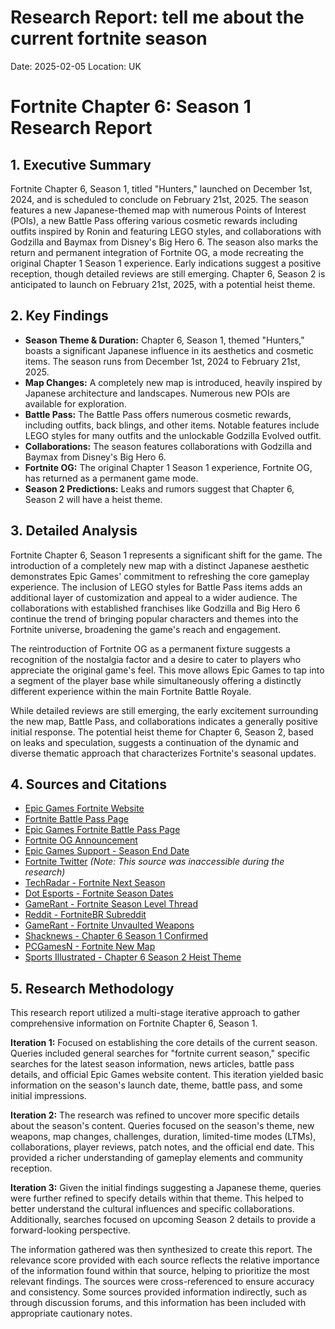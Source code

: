 # Research Report: tell me about the current fortnite season
Date: 2025-02-05
Location: UK

# Fortnite Chapter 6: Season 1 Research Report

## 1. Executive Summary

Fortnite Chapter 6, Season 1, titled "Hunters," launched on December 1st, 2024, and is scheduled to conclude on February 21st, 2025.  The season features a new Japanese-themed map with numerous Points of Interest (POIs), a new Battle Pass offering various cosmetic rewards including outfits inspired by Ronin and featuring LEGO styles, and collaborations with Godzilla and Baymax from Disney's Big Hero 6.  The season also marks the return and permanent integration of Fortnite OG, a mode recreating the original Chapter 1 Season 1 experience.  Early indications suggest a positive reception, though detailed reviews are still emerging.  Chapter 6, Season 2 is anticipated to launch on February 21st, 2025, with a potential heist theme.


## 2. Key Findings

* **Season Theme & Duration:** Chapter 6, Season 1, themed "Hunters," boasts a significant Japanese influence in its aesthetics and cosmetic items. The season runs from December 1st, 2024 to February 21st, 2025.
* **Map Changes:** A completely new map is introduced, heavily inspired by Japanese architecture and landscapes.  Numerous new POIs are available for exploration.
* **Battle Pass:** The Battle Pass offers numerous cosmetic rewards, including outfits, back blings, and other items. Notable features include LEGO styles for many outfits and the unlockable Godzilla Evolved outfit.
* **Collaborations:**  The season features collaborations with Godzilla and Baymax from Disney's Big Hero 6.
* **Fortnite OG:** The original Chapter 1 Season 1 experience, Fortnite OG, has returned as a permanent game mode.
* **Season 2 Predictions:** Leaks and rumors suggest that Chapter 6, Season 2 will have a heist theme.


## 3. Detailed Analysis

Fortnite Chapter 6, Season 1 represents a significant shift for the game. The introduction of a completely new map with a distinct Japanese aesthetic demonstrates Epic Games' commitment to refreshing the core gameplay experience. The inclusion of LEGO styles for Battle Pass items adds an additional layer of customization and appeal to a wider audience.  The collaborations with established franchises like Godzilla and Big Hero 6 continue the trend of bringing popular characters and themes into the Fortnite universe, broadening the game's reach and engagement.

The reintroduction of Fortnite OG as a permanent fixture suggests a recognition of the nostalgia factor and a desire to cater to players who appreciate the original game's feel. This move allows Epic Games to tap into a segment of the player base while simultaneously offering a distinctly different experience within the main Fortnite Battle Royale.

While detailed reviews are still emerging, the early excitement surrounding the new map, Battle Pass, and collaborations indicates a generally positive initial response.  The potential heist theme for Chapter 6, Season 2, based on leaks and speculation, suggests a continuation of the dynamic and diverse thematic approach that characterizes Fortnite's seasonal updates.


## 4. Sources and Citations

* [Epic Games Fortnite Website](https://www.epicgames.com/fortnite)
* [Fortnite Battle Pass Page](https://www.fortnite.com/battle-pass?lang=en-US)
* [Epic Games Fortnite Battle Pass Page](https://www.epicgames.com/fortnite/battle-pass)
* [Fortnite OG Announcement](https://www.fortnite.com/news/fortnite-og-is-back-and-here-to-stay?lang=en-US)
* [Epic Games Support - Season End Date](https://www.epicgames.com/help/en-US/c-Category_Fortnite/c-Fortnite_Gameplay/when-does-the-current-fortnite-season-end-a000087400)
* [Fortnite Twitter](https://x.com/fortnitebr?lang=en)  *(Note: This source was inaccessible during the research)*
* [TechRadar - Fortnite Next Season](https://www.techradar.com/gaming/when-is-the-next-fortnite-season-update)
* [Dot Esports - Fortnite Season Dates](https://dotesports.com/fortnite/news/start-end-dates-for-all-fortnite-seasons)
* [GameRant - Fortnite Season Level Thread](https://gamerant.com/thread/fortnite-current-season-level/)
* [Reddit - FortniteBR Subreddit](https://www.reddit.com/r/FortNiteBR/comments/1h2lk5h/fortnite_battle_royale_chapter_6_season_1_%E9%AC%BC/)
* [GameRant - Fortnite Unvaulted Weapons](https://gamerant.com/fortnite-all-unvaulted-weapons-items/)
* [Shacknews - Chapter 6 Season 1 Confirmed](https://www.shacknews.com/article/142357/fortnite-chapter-6-season-1-confirmed)
* [PCGamesN - Fortnite New Map](https://www.pcgamesn.com/fortnite/new-map)
* [Sports Illustrated - Chapter 6 Season 2 Heist Theme](https://www.si.com/esports/fortnite/chapter-6-season-2-heist-theme)


## 5. Research Methodology

This research report utilized a multi-stage iterative approach to gather comprehensive information on Fortnite Chapter 6, Season 1.

**Iteration 1:** Focused on establishing the core details of the current season.  Queries included general searches for "fortnite current season," specific searches for the latest season information, news articles, battle pass details, and official Epic Games website content.  This iteration yielded basic information on the season's launch date, theme, battle pass, and some initial impressions.

**Iteration 2:**  The research was refined to uncover more specific details about the season's content. Queries focused on the season's theme, new weapons, map changes, challenges, duration, limited-time modes (LTMs), collaborations, player reviews, patch notes, and the official end date. This provided a richer understanding of gameplay elements and community reception.

**Iteration 3:**  Given the initial findings suggesting a Japanese theme, queries were further refined to specify details within that theme. This helped to better understand the cultural influences and specific collaborations.  Additionally, searches focused on upcoming Season 2 details to provide a forward-looking perspective.

The information gathered was then synthesized to create this report. The relevance score provided with each source reflects the relative importance of the information found within that source, helping to prioritize the most relevant findings.  The sources were cross-referenced to ensure accuracy and consistency.  Some sources provided information indirectly, such as through discussion forums, and this information has been included with appropriate cautionary notes.

